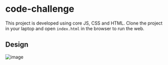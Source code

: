 # code-challenge

This project is developed using core JS, CSS and HTML.
Clone the project in your laptop and open `index.html` in the browser to run the web.


## Design
![image](https://github.com/MuhammadAnas190/code-challenge/assets/42142889/1bc8a9d5-bcc2-4782-94f1-bf7f93688c4a)
